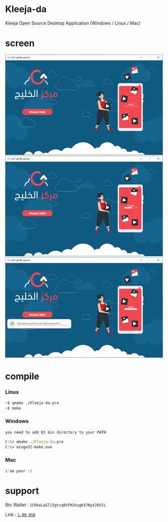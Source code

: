 # Kleeja-da
Kleeja Open Source Desktop Application (Windows / Linux / Mac)

# screen
<img src="./Screenshot 2021-05-07 185639.png">
<img src="./Screenshot 2021-05-07 185711.png">
<img src="./Screenshot 2021-05-07 185727.png">

# compile 
### Linux
```bash
~$ qmake ./Kleeja-da.pro
~$ make
```
### Windows
`you need to add Qt bin directory to your PATH`

```cmd
C:\> qmake ./Kleeja-da.pro
C:\> mingw32-make.exe
```
### Mac
`i'am poor :(`

# support

Btc Wallet : `1CRkeLaGTJZgtvq8VFM1hugK47NyXJ9VZi`

Link : [`1.00 USD`](https://blockchain.com/btc/payment_request?address=1CRkeLaGTJZgtvq8VFM1hugK47NyXJ9VZi&amount=0.00001782&message=support)

